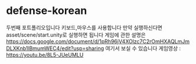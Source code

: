 # defense-korean

두번째 포트폴리오입니다 키보드,마우스를 사용합니다 만약 실행하신다면 asset/scene/start.unity로 실행하면 됩니다
게임에 관한 설명은 https://docs.google.com/document/d/1pRh96jV4XOlzc7C2rOmHXAQLmJmDLXKnb1lBmumWEC4/edit?usp=sharing 여기서 보실 수 있습니다
게임영상 : https://youtu.be/8L5-JUeUMLU
